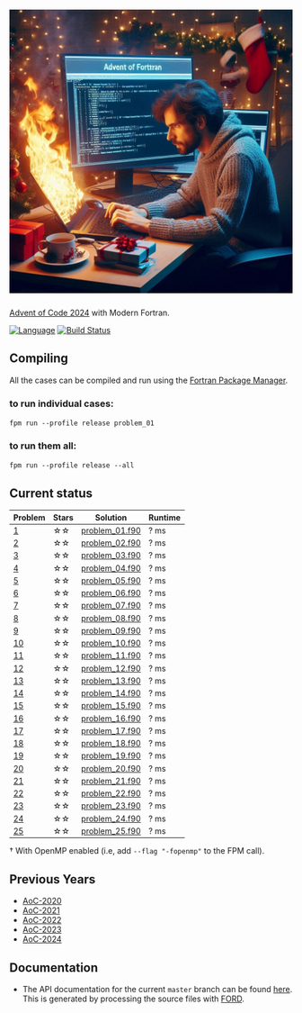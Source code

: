 ![aoc2024](media/aoc2024.jpg)
============

[Advent of Code 2024](https://adventofcode.com/2024) with Modern Fortran.

[![Language](https://img.shields.io/badge/-Fortran-734f96?logo=fortran&logoColor=white)](https://github.com/topics/fortran)
[![Build Status](https://github.com/jacobwilliams/AoC-2024/actions/workflows/CI.yml/badge.svg)](https://github.com/jacobwilliams/AoC-2024/actions)

## Compiling

All the cases can be compiled and run using the [Fortran Package Manager](https://fpm.fortran-lang.org).

### to run individual cases:

```
fpm run --profile release problem_01
```

### to run them all:

```
fpm run --profile release --all
```

## Current status

<!-- ⭐☆ -->

Problem  | Stars  | Solution | Runtime
--       | --     | --       | --
[1](https://adventofcode.com/2024/day/1)  | ☆☆ | [problem_01.f90](https://github.com/jacobwilliams/AoC-2024/blob/master/app/problem_01.f90)  | ? ms
[2](https://adventofcode.com/2024/day/2)  | ☆☆ | [problem_02.f90](https://github.com/jacobwilliams/AoC-2024/blob/master/app/problem_02.f90)  | ? ms
[3](https://adventofcode.com/2024/day/3)  | ☆☆ | [problem_03.f90](https://github.com/jacobwilliams/AoC-2024/blob/master/app/problem_03.f90)  | ? ms
[4](https://adventofcode.com/2024/day/4)  | ☆☆ | [problem_04.f90](https://github.com/jacobwilliams/AoC-2024/blob/master/app/problem_04.f90)  | ? ms
[5](https://adventofcode.com/2024/day/5)  | ☆☆ | [problem_05.f90](https://github.com/jacobwilliams/AoC-2024/blob/master/app/problem_05.f90)  | ? ms
[6](https://adventofcode.com/2024/day/6)  | ☆☆ | [problem_06.f90](https://github.com/jacobwilliams/AoC-2024/blob/master/app/problem_06.f90)  | ? ms
[7](https://adventofcode.com/2024/day/7)  | ☆☆ | [problem_07.f90](https://github.com/jacobwilliams/AoC-2024/blob/master/app/problem_07.f90)  | ? ms
[8](https://adventofcode.com/2024/day/8)  | ☆☆ | [problem_08.f90](https://github.com/jacobwilliams/AoC-2024/blob/master/app/problem_08.f90)  | ? ms
[9](https://adventofcode.com/2024/day/9)  | ☆☆ | [problem_09.f90](https://github.com/jacobwilliams/AoC-2024/blob/master/app/problem_09.f90)  | ? ms
[10](https://adventofcode.com/2024/day/10)| ☆☆ | [problem_10.f90](https://github.com/jacobwilliams/AoC-2024/blob/master/app/problem_10.f90)  | ? ms
[11](https://adventofcode.com/2024/day/11)| ☆☆ | [problem_11.f90](https://github.com/jacobwilliams/AoC-2024/blob/master/app/problem_11.f90)  | ? ms
[12](https://adventofcode.com/2024/day/12)| ☆☆ | [problem_12.f90](https://github.com/jacobwilliams/AoC-2024/blob/master/app/problem_12.f90)  | ? ms
[13](https://adventofcode.com/2024/day/13)| ☆☆ | [problem_13.f90](https://github.com/jacobwilliams/AoC-2024/blob/master/app/problem_13.f90)  | ? ms
[14](https://adventofcode.com/2024/day/14)| ☆☆  | [problem_14.f90](https://github.com/jacobwilliams/AoC-2024/blob/master/app/problem_14.f90) | ? ms
[15](https://adventofcode.com/2024/day/15)| ☆☆  | [problem_15.f90](https://github.com/jacobwilliams/AoC-2024/blob/master/app/problem_15.f90) | ? ms
[16](https://adventofcode.com/2024/day/16)| ☆☆ | [problem_16.f90](https://github.com/jacobwilliams/AoC-2024/blob/master/app/problem_16.f90)  | ? ms
[17](https://adventofcode.com/2024/day/17)| ☆☆  | [problem_17.f90](https://github.com/jacobwilliams/AoC-2024/blob/master/app/problem_17.f90) | ? ms
[18](https://adventofcode.com/2024/day/18)| ☆☆  | [problem_18.f90](https://github.com/jacobwilliams/AoC-2024/blob/master/app/problem_18.f90) | ? ms
[19](https://adventofcode.com/2024/day/19)| ☆☆ | [problem_19.f90](https://github.com/jacobwilliams/AoC-2024/blob/master/app/problem_19.f90)  | ? ms
[20](https://adventofcode.com/2024/day/20)| ☆☆  | [problem_20.f90](https://github.com/jacobwilliams/AoC-2024/blob/master/app/problem_20.f90) | ? ms
[21](https://adventofcode.com/2024/day/21)| ☆☆  | [problem_21.f90](https://github.com/jacobwilliams/AoC-2024/blob/master/app/problem_21.f90) | ? ms
[22](https://adventofcode.com/2024/day/22)| ☆☆  | [problem_22.f90](https://github.com/jacobwilliams/AoC-2024/blob/master/app/problem_22.f90) | ? ms
[23](https://adventofcode.com/2024/day/23)| ☆☆  | [problem_23.f90](https://github.com/jacobwilliams/AoC-2024/blob/master/app/problem_23.f90) | ? ms
[24](https://adventofcode.com/2024/day/24)| ☆☆  | [problem_24.f90](https://github.com/jacobwilliams/AoC-2024/blob/master/app/problem_24.f90) | ? ms
[25](https://adventofcode.com/2024/day/25)| ☆☆  | [problem_25.f90](https://github.com/jacobwilliams/AoC-2024/blob/master/app/problem_25.f90) | ? ms

† With OpenMP enabled (i.e, add `--flag "-fopenmp"` to the FPM call).

## Previous Years

 * [AoC-2020](https://github.com/jacobwilliams/AoC-2020)
 * [AoC-2021](https://github.com/jacobwilliams/AoC-2021)
 * [AoC-2022](https://github.com/jacobwilliams/AoC-2022)
 * [AoC-2023](https://github.com/jacobwilliams/AoC-2023)
 * [AoC-2024](https://github.com/jacobwilliams/AoC-2024)

 ## Documentation

 * The API documentation for the current ```master``` branch can be found [here](https://jacobwilliams.github.io/AoC-2024/).  This is generated by processing the source files with [FORD](https://github.com/Fortran-FOSS-Programmers/ford).
